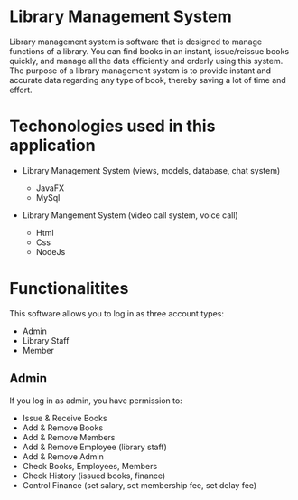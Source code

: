 # Library Management System 
Library management system is software that is designed to manage functions of a library. You can find books in an instant, issue/reissue books quickly, and manage all the data efficiently and orderly using this system. The purpose of a library management system is to provide instant and accurate data regarding any type of book, thereby saving a lot of time and effort.

# Techonologies used in this application

* Library Management System (views, models, database, chat system)
  * JavaFX
  * MySql
  
* Library Mangement System (video call system, voice call)
  * Html
  * Css
  * NodeJs

# Functionalitites

This software allows you to log in as three account types:

* Admin
* Library Staff
* Member

## Admin

If you log in as admin, you have permission to: 
* Issue & Receive Books
* Add & Remove Books
* Add & Remove Members
* Add & Remove Employee (library staff)
* Add & Remove Admin
* Check Books, Employees, Members
* Check History (issued books, finance)
* Control Finance (set salary, set membership fee, set delay fee)


